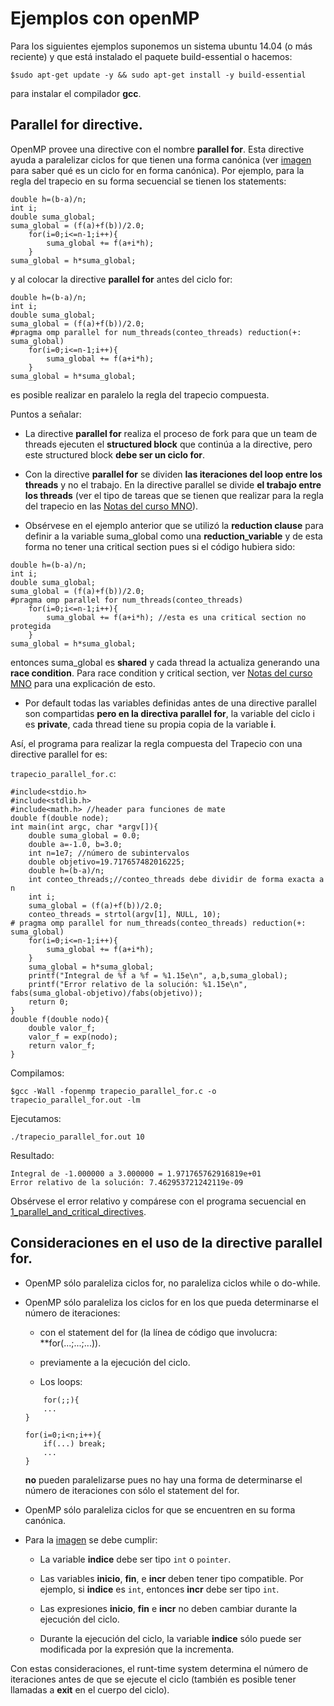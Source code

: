 # Ejemplos con openMP

Para los siguientes ejemplos suponemos un sistema ubuntu 14.04 (o más reciente) y que está instalado el paquete build-essential o hacemos:

```
$sudo apt-get update -y && sudo apt-get install -y build-essential
```

para instalar el compilador **gcc**.


## Parallel for directive.

OpenMP provee una directive con el nombre **parallel for**. Esta directive ayuda a paralelizar ciclos for que tienen una forma canónica (ver [imagen]() para saber qué es un ciclo for en forma canónica). Por ejemplo, para la regla del trapecio en su forma secuencial se tienen los statements:

```
double h=(b-a)/n;
int i;
double suma_global;
suma_global = (f(a)+f(b))/2.0;
    for(i=0;i<=n-1;i++){
        suma_global += f(a+i*h);
    }
suma_global = h*suma_global;
```

y al colocar la directive **parallel for** antes del ciclo for:

```
double h=(b-a)/n;
int i;
double suma_global;
suma_global = (f(a)+f(b))/2.0;
#pragma omp parallel for num_threads(conteo_threads) reduction(+: suma_global)
    for(i=0;i<=n-1;i++){
        suma_global += f(a+i*h);
    }
suma_global = h*suma_global;
```

es posible realizar en paralelo la regla del trapecio compuesta.

Puntos a señalar:

* La directive **parallel for** realiza el proceso de fork para que un team de threads ejecuten el **structured block** que continúa a la directive, pero este structured block **debe ser un ciclo for**.

* Con la directive **parallel for** se dividen **las iteraciones del loop entre los threads** y no el trabajo. En la directive parallel se divide **el trabajo entre los threads** (ver el tipo de tareas que se tienen que realizar para la regla del trapecio en las [Notas del curso MNO](https://www.dropbox.com/s/vcxbrqkk6x946d7/2.4.Sistemas_de_memoria_compartida_openMP.pdf?dl=0)).

* Obsérvese en el ejemplo anterior que se utilizó la **reduction clause** para definir a la variable suma_global como una **reduction_variable** y de esta forma no tener una critical section pues si el código hubiera sido:

```
double h=(b-a)/n;
int i;
double suma_global;
suma_global = (f(a)+f(b))/2.0;
#pragma omp parallel for num_threads(conteo_threads)
    for(i=0;i<=n-1;i++){
        suma_global += f(a+i*h); //esta es una critical section no protegida
    }
suma_global = h*suma_global;

```

entonces suma_global es **shared** y cada thread la actualiza generando una **race condition**. Para race condition y critical section, ver [Notas del curso MNO](https://www.dropbox.com/s/vcxbrqkk6x946d7/2.4.Sistemas_de_memoria_compartida_openMP.pdf?dl=0) para una explicación de esto.


* Por default todas las variables definidas antes de una directive parallel son compartidas **pero en la directiva parallel for**, la variable del ciclo i es **private**, cada thread tiene su propia copia de la variable **i**.


Así, el programa para realizar la regla compuesta del Trapecio con una directive parallel for es:

```trapecio_parallel_for.c```:

```
#include<stdio.h>
#include<stdlib.h>
#include<math.h> //header para funciones de mate
double f(double node);
int main(int argc, char *argv[]){
    double suma_global = 0.0;
    double a=-1.0, b=3.0;
    int n=1e7; //número de subintervalos
    double objetivo=19.717657482016225;
	double h=(b-a)/n;
	int conteo_threads;//conteo_threads debe dividir de forma exacta a n
	int i;
	suma_global = (f(a)+f(b))/2.0;
	conteo_threads = strtol(argv[1], NULL, 10);
# pragma omp parallel for num_threads(conteo_threads) reduction(+: suma_global)
    for(i=0;i<=n-1;i++){
        suma_global += f(a+i*h);
    }
	suma_global = h*suma_global;
    printf("Integral de %f a %f = %1.15e\n", a,b,suma_global);
    printf("Error relativo de la solución: %1.15e\n", fabs(suma_global-objetivo)/fabs(objetivo));
    return 0;
}
double f(double nodo){
    double valor_f;
    valor_f = exp(nodo);
    return valor_f;
}

```

Compilamos:

```
$gcc -Wall -fopenmp trapecio_parallel_for.c -o trapecio_parallel_for.out -lm

```


Ejecutamos:

```
./trapecio_parallel_for.out 10
```

Resultado:

```
Integral de -1.000000 a 3.000000 = 1.971765762916819e+01
Error relativo de la solución: 7.462953721242119e-09
```

Obsérvese el error relativo y compárese con el programa secuencial en [1_parallel_and_critical_directives](../1_parallel_and_critical_directives).


## Consideraciones en el uso de la directive parallel for.

* OpenMP sólo paraleliza ciclos for, no paraleliza ciclos while o do-while.

* OpenMP sólo paraleliza los ciclos for en los que pueda determinarse el número de iteraciones:

	* con el statement del for (la línea de código que involucra: **for(...;...;...)).

	* previamente a la ejecución del ciclo.

	* Los loops:

	```
		for(;;){
		...
	}
	```
	```
	for(i=0;i<n;i++){
		if(...) break;
		...
	}
	```

	**no** pueden paralelizarse pues no hay una forma de determinarse el número de iteraciones con sólo el statement del for.

* OpenMP sólo paraleliza ciclos for que se encuentren en su forma canónica.

* Para la [imagen]() se debe cumplir:

	* La variable **indice** debe ser tipo ```int``` o ```pointer```.

	* Las variables **inicio**, **fin**, e **incr** deben tener tipo compatible. Por ejemplo, si **indice** es ```int```, entonces **incr** debe ser tipo ```int```.

	* Las expresiones **inicio**, **fin** e **incr** no deben cambiar durante la ejecución del ciclo.

	* Durante la ejecución del ciclo, la variable **indice** sólo puede ser modificada por la expresión que la incrementa.


Con estas consideraciones, el runt-time system determina el número de iteraciones antes de que se ejecute el ciclo (también es posible tener llamadas a **exit** en el cuerpo del ciclo).






